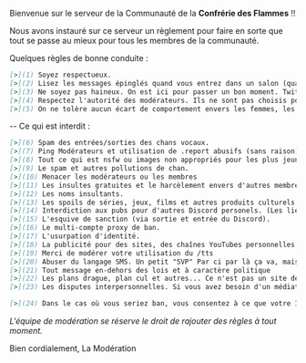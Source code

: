 Bienvenue sur le serveur de la Communauté de la **Confrérie des Flammes** !!

Nous avons instauré sur ce serveur un règlement pour faire en sorte que tout se passe au mieux pour tous les membres de la communauté.

Quelques règles de bonne conduite :
```md
[>](1) Soyez respectueux.
[>](2) Lisez les messages épinglés quand vous entrez dans un salon (quand il y en a). Respectez les différents salons et utilisez-les de façon appropriée. Ne soyez pas hors-sujet et prenez en compte ce que les gens disent avant de débarquer avec un hors-sujet total.
[>](3) Ne soyez pas haineux. On est ici pour passer un bon moment. Twitter est un meilleur endroit pour raconter comment vous détestez tout le monde.
[>](4) Respectez l'autorité des modérateurs. Ils ne sont pas choisis pour rien et prennent des décisions dans le but d'assurer une bonne ambiance et une bonne entente sur le serveur. Ne remettez donc pas leurs décisions en question, qu'elles vous plaisent ou non.
[>](5) On ne tolère aucun écart de comportement envers les femmes, les filles et les e-girls.
```
--
Ce qui est interdit :
```md
[>](6) Spam des entrées/sorties des chans vocaux.
[>](7) Ping Modérateurs et utilisation de .report abusifs (sans raison)
[>](8) Tout ce qui est nsfw ou images non appropriés pour les plus jeunes.
[>](9) Le spam et autres pollutions de chan.
[>](10) Menacer les modérateurs ou les membres
[>](11) Les insultes gratuites et le harcèlement envers d'autres membres de la communauté.
[>](12) Les noms insultants.
[>](13) Les spoils de séries, jeux, films et autres produits culturels, excepté concernant Fire Emblem Heroes dans les chans qui sont consacrés au jeu.
[>](14) Interdiction aux pubs pour d'autres Discord personels. (Les liens vers des Discord d'utilité publique comme r/Overwatch ou Discord API sont autorisés)
[>](15) L'esquive de sanction (via sortie et entrée du Discord).
[>](16) Le multi-compte proxy de ban.
[>](17) L'usurpation d'identité.
[>](18) La publicité pour des sites, des chaînes YouTubes personnelles, des serveurs Minecraft personnels,...
[>](19) Merci de modérer votre utilisation du /tts
[>](20) Abuser du langage SMS. Un petit "SVP" Par ci par là ça va, mais un message complet en langage SMS c'est rude à déchiffrer...
[>](21) Tout message en-dehors des lois et à caractère politique
[>](22) Les plans drague, plan cul et autres... Ce n'est pas un site de rencontre ici !
[>](23) Les disputes interpersonnelles. Si vous avez besoin d'un médiateur ou si le problème est grave, vous pouvez vous en référer à la modération.
```
```md
[>](24) Dans le cas où vous seriez ban, vous consentez à ce que votre IP soit diffusée aux membres de l'équipe du serveur.
```

*L'équipe de modération se réserve le droit de rajouter des règles à tout moment.*

Bien cordialement,
La Modération
